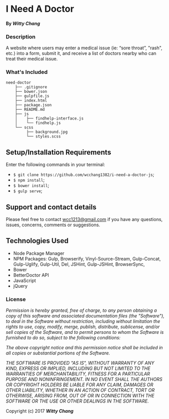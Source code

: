 # I Need A Doctor


#### By _**Witty Chang**_


### Description

A website where users may enter a medical issue (ie: “sore throat”, \"rash\", etc.) into a form, submit it, and receive a list of doctors nearby who can treat their medical issue.

### What's Included

```
need-doctor
    ├── .gitignore
    ├── bower.json
    ├── gulpfile.js
    ├── index.html
    ├── package.json
    ├── README.md
    ├── js
    │    ├── findhelp-interface.js
    │    └── findhelp.js
    └── scss
         ├── background.jpg
         └── styles.scss

```

## Setup/Installation Requirements

Enter the following commands in your terminal:
* `$ git clone https://github.com/wcchang1382/i-need-a-doctor-js`;
* `$ npm install`;
* `$ bower install`;
* `$ gulp serve`;


## Support and contact details

Please feel free to contact wcc1213@gmail.com if you have any questions, issues, concerns, comments or suggestions.

## Technologies Used

* Node Package Manager
* NPM Packages: Gulp, Browserify, Vinyl-Source-Stream, Gulp-Concat, Gulp-Uglify, Gulp-Util, Del, JSHint, Gulp-JSHint, BrowserSync,
* Bower
* BetterDoctor API
* JavaScript
* jQuery

### License

_Permission is hereby granted, free of charge, to any person obtaining a copy of this software and associated documentation files (the "Software"), to deal in the Software without restriction, including without limitation the rights to use, copy, modify, merge, publish, distribute, sublicense, and/or sell copies of the Software, and to permit persons to whom the Software is furnished to do so, subject to the following conditions:_

_The above copyright notice and this permission notice shall be included in all copies or substantial portions of the Software._

_THE SOFTWARE IS PROVIDED "AS IS", WITHOUT WARRANTY OF ANY KIND, EXPRESS OR IMPLIED, INCLUDING BUT NOT LIMITED TO THE WARRANTIES OF MERCHANTABILITY, FITNESS FOR A PARTICULAR PURPOSE AND NONINFRINGEMENT. IN NO EVENT SHALL THE AUTHORS OR COPYRIGHT HOLDERS BE LIABLE FOR ANY CLAIM, DAMAGES OR OTHER LIABILITY, WHETHER IN AN ACTION OF CONTRACT, TORT OR OTHERWISE, ARISING FROM, OUT OF OR IN CONNECTION WITH THE SOFTWARE OR THE USE OR OTHER DEALINGS IN THE SOFTWARE._

Copyright (c) 2017 **_Witty Chang_**
